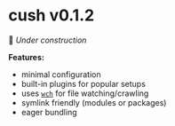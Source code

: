 # cush v0.1.2

🚧 *Under construction*

**Features:**
- minimal configuration
- built-in plugins for popular setups
- uses [`wch`][1] for file watching/crawling
- symlink friendly (modules or packages)
- eager bundling

[1]: https://github.com/aleclarson/wch


